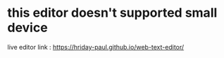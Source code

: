  # this editor doesn't supported small device
 live editor link : https://hriday-paul.github.io/web-text-editor/
